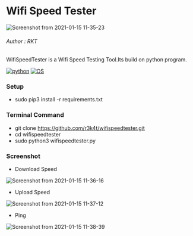 

# Wifi Speed Tester

![Screenshot from 2021-01-15 11-35-23](https://user-images.githubusercontent.com/69615463/104687051-a1cff180-5728-11eb-89b8-41fad183332d.png)


<h6>Author : RKT</h6>

WifiSpeedTester is a Wifi Speed Testing Tool.Its build on python program.

[![python](https://img.shields.io/badge/python-3.9-purple.svg)](https://www.python.org/downloads/release/python-390/)
[![OS](https://img.shields.io/badge/Tested%20On-Linux-purple.svg)](https://en.wikipedia.org/wiki/Linux)

### Setup ###

+ sudo pip3 install -r requirements.txt

### Terminal Command ###

+ git clone https://github.com/r3k4t/wifispeedtester.git
+ cd wifispeedtester
+ sudo python3 wifispeedtester.py

### Screenshot ###

+ Download Speed

![Screenshot from 2021-01-15 11-36-16](https://user-images.githubusercontent.com/69615463/104687109-be6c2980-5728-11eb-9451-37826ea5bdf0.png)


+ Upload Speed

![Screenshot from 2021-01-15 11-37-12](https://user-images.githubusercontent.com/69615463/104687212-f8d5c680-5728-11eb-8b65-0191287c0044.png)


+ Ping


![Screenshot from 2021-01-15 11-38-39](https://user-images.githubusercontent.com/69615463/104687247-0db25a00-5729-11eb-9220-e8657986e21b.png)


